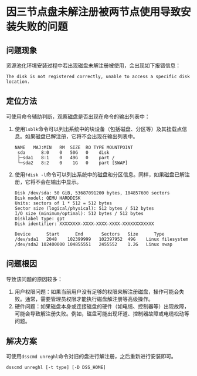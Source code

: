 
# 因三节点盘未解注册被两节点使用导致安装失败的问题

## 问题现象

资源池化环境安装过程中若出现磁盘未解注册被使用，会出现如下报错信息：

```shell
The disk is not registered correctly, unable to access a specific disk location.
```

## 定位方法

可使用命令辅助判断，观察磁盘是否出现在命令的输出列表中：
1.  使用`lsblk`命令可以列出系统中的块设备（包括磁盘、分区等）及其挂载点信息。如果磁盘已解注册，它将不会出现在输出列表中。

    ```shell
    NAME   MAJ:MIN   RM  SIZE  RO TYPE MOUNTPOINT
     sda      8:0    0   50G   0    disk 
     ├─sda1   8:1    0   49G   0    part /
     └─sda2   8:2    0    1G   0    part [SWAP]
    ```
2.  使用`fdisk -l`命令可以列出系统中的磁盘和分区信息。同样，如果磁盘已解注册，它将不会在输出中显示。

    ```shell
    Disk /dev/sda: 50 GiB, 53687091200 bytes, 104857600 sectors
    Disk model: QEMU HARDDISK
    Units: sectors of 1 * 512 = 512 bytes
    Sector size (logical/physical): 512 bytes / 512 bytes
    I/O size (minimum/optimal): 512 bytes / 512 bytes
    Disklabel type: gpt
    Disk identifier: XXXXXXXX-XXXX-XXXX-XXXX-XXXXXXXXXXXX

    Device      Start      End       Sectors   Size      Type
    /dev/sda1   2048    102399999   102397952  49G    Linux filesystem
    /dev/sda2 102400000 104855551   2455552    1.2G   Linux swap
    ```

## 问题根因

导致该问题的原因较多：
1.  用户权限问题：如果当前用户没有足够的权限来解注册磁盘，操作可能会失败。通常，需要管理员权限才能执行磁盘解注册等高级操作。
2.  硬件问题：如果磁盘本身或连接磁盘的硬件（如电缆、控制器等）出现故障，可能会导致解注册失败。例如，磁盘可能出现坏道、控制器故障或电缆松动等问题。

## 解决方案

可使用`dsscmd unreghl`命令对旧的盘进行解注册，之后重新进行安装即可。

```shell
dsscmd unreghl [-t type] [-D DSS_HOME]
```